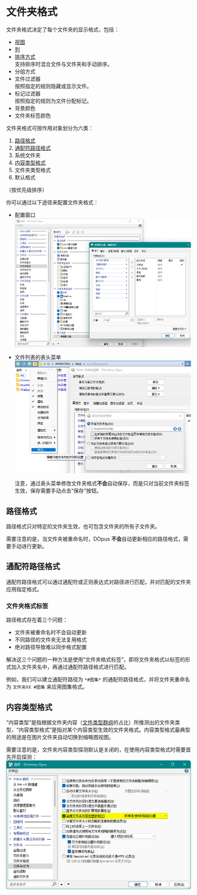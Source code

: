 # 文件夹格式
文件夹格式决定了每个文件夹的显示格式，包括：
* [视图](视图.md)
* [列](列.md)
* [排序方式](排序.md)  
  支持排序时混合文件与文件夹和手动排序。
* 分组方式
* 文件过滤器  
  按照指定的规则隐藏或显示文件。
* 标记过滤器  
  按照指定的规则为文件分配标记。
* 背景颜色
* 文件夹标签颜色

文件夹格式可按作用对象划分为六类：
1. [路径格式](#路径格式)
2. [通配符路径格式](#通配符路径格式)
3. 系统文件夹
4. [内容类型格式](#内容类型格式)
5. 文件夹类型格式
6. 默认格式

（按优先级排序）

你可以通过以下途径来配置文件夹格式：
- 配置窗口  
  ![](images/文件夹格式和文件夹选项.png) 
- 文件列表的表头菜单  
  ![](images/表头菜单和文件夹选项.png)

  注意，通过表头菜单修改文件夹格式**不会**自动保存，而是只对当前文件夹标签生效，保存需要手动点击“保存”按钮。

## 路径格式
路径格式只对特定的文件夹生效，也可包含文件夹的所有子文件夹。

需要注意的是，当文件夹被重命名时，DOpus **不会**自动更新相应的路径格式，需要手动进行更新。

## 通配符路径格式
通配符路径格式可以通过通配符或正则表达式对路径进行匹配，并对匹配的文件夹应用指定格式。

### 文件夹格式标签
路径格式存在着三个问题：
- 文件夹被重命名时不会自动更新
- 不同路径的文件夹无法复用格式
- 绝对路径导致难以同步格式配置

解决这三个问题的一种方法是使用“文件夹格式标签”，即将文件夹格式以标签的形式加入文件夹名中，再通过通配符路径格式进行匹配。

例如，我们可以建立通配符路径为 `*#图集*` 的通配符路径格式，并将文件夹重命名为 `文件夹XX #图集` 来应用图集格式。

## 内容类型格式
“内容类型”是指根据文件夹内容（[文件类型群组](../文件操作/文件类型.md#文件类型群组)的占比）所推测出的文件夹类型，“内容类型格式”是指对某个内容类型生效的文件夹格式。内容类型格式最典型的用途是在图片文件夹自动切换到缩略图视图。

需要注意的是，文件夹内容类型探测默认是关闭的，在使用内容类型格式时需要首先开启探测：  
![](images/启用文件夹内容类型侦测.png)